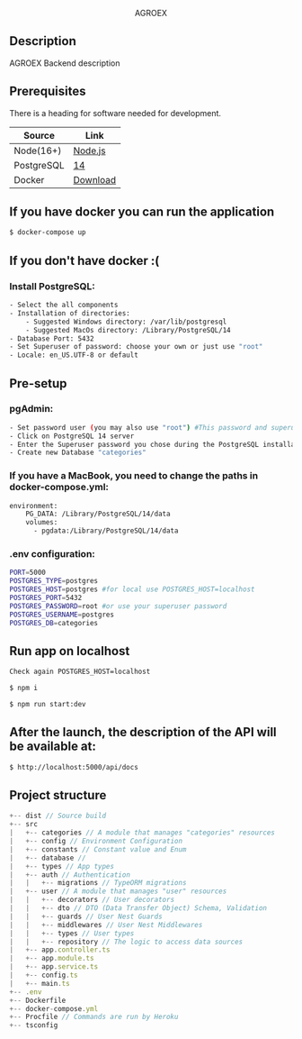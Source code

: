  <p align="center">AGROEX</p>

## Description

AGROEX Backend description

## Prerequisites
There is a heading for software needed for development.

| Source             | Link                                              |
|--------------------|---------------------------------------------------|
| Node(16+)          | [Node.js](https://nodejs.org/en/download/)
| PostgreSQL         | [14](https://www.postgresql.org/download/)        |
| Docker             | [Download]((https://www.docker.com/get-started/)) |

## If you have docker you can run the application
```bash
$ docker-compose up
```


## If you don't have docker :(
### Install PostgreSQL:
```bash
- Select the all components
- Installation of directories:
    - Suggested Windows directory: /var/lib/postgresql
    - Suggested MacOs directory: /Library/PostgreSQL/14
- Database Port: 5432
- Set Superuser of password: choose your own or just use "root"
- Locale: en_US.UTF-8 or default
```
## Pre-setup

### pgAdmin:
```bash
- Set password user (you may also use "root") #This password and superuser password are different
- Click on PostgreSQL 14 server
- Enter the Superuser password you chose during the PostgreSQL installation
- Create new Database "categories"
```

### If you have a MacBook, you need to change the paths in docker-compose.yml:
```bash
environment:
    PG_DATA: /Library/PostgreSQL/14/data
    volumes:
      - pgdata:/Library/PostgreSQL/14/data
```
### .env configuration:
```bash
PORT=5000
POSTGRES_TYPE=postgres
POSTGRES_HOST=postgres #for local use POSTGRES_HOST=localhost
POSTGRES_PORT=5432 
POSTGRES_PASSWORD=root #or use your superuser password
POSTGRES_USERNAME=postgres
POSTGRES_DB=categories
```



## Run app on localhost
```bash
Check again POSTGRES_HOST=localhost
```
```bash
$ npm i
```
```bash
$ npm run start:dev
```


## After the launch, the description of the API will be available at:
```bash
$ http://localhost:5000/api/docs
```

## Project structure
```js
+-- dist // Source build
+-- src
|   +-- categories // A module that manages "categories" resources
|   +-- config // Environment Configuration
|   +-- constants // Constant value and Enum
|   +-- database // 
|   +-- types // App types
|   +-- auth // Authentication
|   |   +-- migrations // TypeORM migrations 
|   +-- user // A module that manages "user" resources
|   |   +-- decorators // User decorators
|   |   +-- dto // DTO (Data Transfer Object) Schema, Validation
|   |   +-- guards // User Nest Guards
|   |   +-- middlewares // User Nest Middlewares
|   |   +-- types // User types
|   |   +-- repository // The logic to access data sources
|   +-- app.controller.ts
|   +-- app.module.ts
|   +-- app.service.ts
|   +-- config.ts
|   +-- main.ts
+-- .env
+-- Dockerfile
+-- docker-compose.yml
+-- Procfile // Commands are run by Heroku
+-- tsconfig
